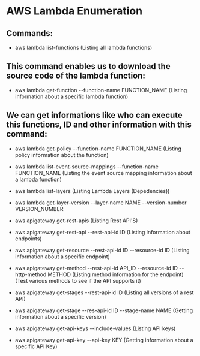 # AWS Lambda Enumeration

## Commands:

 - aws lambda list-functions (Listing all lambda functions)

 ## This command enables us to download the source code of the lambda function:

 - aws lambda get-function --function-name FUNCTION_NAME (Listing information about a specific lambda function)

## We can get informations like who can execute this functions, ID and other information with this command:

 - aws lambda get-policy --function-name FUNCTION_NAME (Listing policy information about the function)

 - aws lambda list-event-source-mappings --function-name FUNCTION_NAME (Listing the event source mapping information about a lambda function)

 - aws lambda list-layers (Listing Lambda Layers (Depedencies))

 - aws lambda get-layer-version --layer-name NAME --version-number VERSION_NUMBER

 - aws apigateway get-rest-apis (Listing Rest API'S)

 - aws apigateway get-rest-api --rest-api-id ID (Listing information about endpoints)

 - aws apigateway get-resource --rest-api-id ID --resource-id ID (Listing information about a specific endpoint)

 - aws apigateway get-method --rest-api-id API_ID --resource-id ID --http-method METHOD (Listing method information for the endpoint) (Test various methods to see if the API supports it)

 - aws apigateway get-stages --rest-api-id ID (Listing all versions of a rest API)

 - aws apigateway get-stage --res-api-id ID --stage-name NAME (Getting information about a specific version)

 - aws apigateway get-api-keys --include-values (Listing API keys)

 - aws apigateway get-api-key --api-key KEY (Getting information about a specific API Key)



